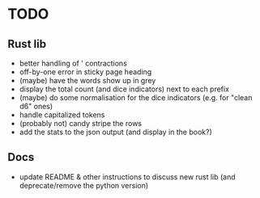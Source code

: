 # TODO

## Rust lib

- better handling of ' contractions
- off-by-one error in sticky page heading
- (maybe) have the words show up in grey
- display the total count (and dice indicators) next to each prefix
- (maybe) do some normalisation for the dice indicators (e.g. for "clean d6"
  ones)
- handle capitalized tokens
- (probably not) candy stripe the rows
- add the stats to the json output (and display in the book?)

## Docs

- update README & other instructions to discuss new rust lib (and
  deprecate/remove the python version)
